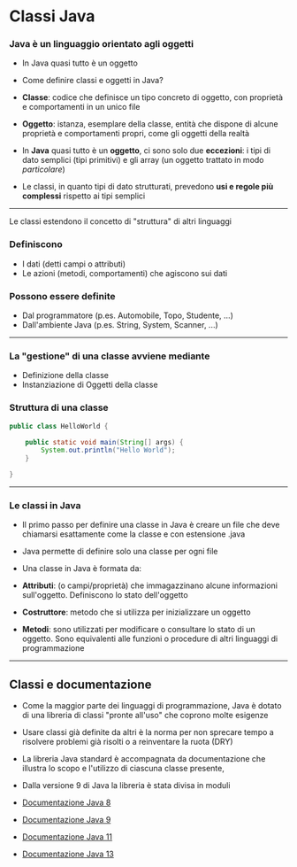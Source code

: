 # Classi Java

### Java è un linguaggio orientato agli oggetti

* In Java quasi tutto è un oggetto

* Come definire classi e oggetti in Java?

* **Classe**: codice che definisce un tipo concreto di oggetto, con proprietà e comportamenti in un unico file

* **Oggetto**: istanza, esemplare della classe, entità che dispone di alcune proprietà e comportamenti propri, come gli oggetti della realtà

* In **Java** quasi tutto è un **oggetto**, ci sono solo due **eccezioni**: i tipi di dato semplici (tipi primitivi) e gli array (un oggetto trattato in modo _particolare_)

* Le classi, in quanto tipi di dato strutturati, prevedono **usi e regole più complessi** rispetto ai tipi semplici

---

Le classi estendono il concetto di "struttura" di altri linguaggi

### Definiscono

* I dati (detti campi o attributi)
* Le azioni (metodi, comportamenti) che agiscono sui dati

### Possono essere definite

* Dal programmatore (p.es. Automobile, Topo, Studente, ...)
* Dall'ambiente Java (p.es. String, System, Scanner, ...)

---

### La "gestione" di una classe avviene mediante

* Definizione della classe
* Instanziazione di Oggetti della classe


### Struttura di una classe


```java
public class HelloWorld {

    public static void main(String[] args) {
	  	System.out.println("Hello World");
    }

}
```

---


### Le classi in Java

* Il primo passo per definire una classe in Java è creare un file che deve chiamarsi esattamente come la classe e con estensione .java

* Java permette di definire solo una classe per ogni file

* Una classe in Java è formata da:

* **Attributi**: (o campi/proprietà) che immagazzinano alcune informazioni sull'oggetto. Definiscono lo stato dell'oggetto

* **Costruttore**: metodo che si utilizza per inizializzare un oggetto

* **Metodi**: sono utilizzati per modificare o consultare lo stato di un oggetto. Sono equivalenti alle funzioni o procedure di altri linguaggi di programmazione

---


## Classi e documentazione

* Come la maggior parte dei linguaggi di programmazione, Java è dotato di una libreria di classi "pronte all'uso" che coprono molte esigenze
* Usare classi già definite da altri è la norma per non sprecare tempo a risolvere problemi già risolti o a reinventare la ruota (DRY)
* La libreria Java standard è accompagnata da documentazione che illustra lo scopo e l'utilizzo di ciascuna classe presente, 
* Dalla versione 9 di Java la libreria è stata divisa in moduli

* [Documentazione Java 8](https://docs.oracle.com/javase/8/docs/api/overview-summary.html)
* [Documentazione Java 9](https://docs.oracle.com/javase/9/docs/api/overview-summary.html)
* [Documentazione Java 11](https://docs.oracle.com/en/java/javase/11/)
* [Documentazione Java 13](https://docs.oracle.com/en/java/javase/13/)